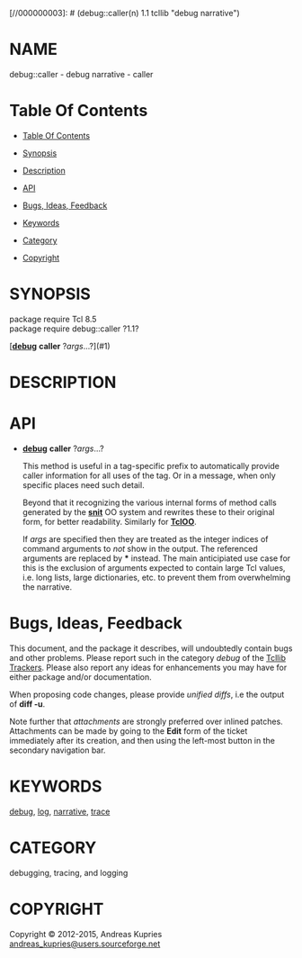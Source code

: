 
[//000000001]: # (debug::caller - debug narrative)
[//000000002]: # (Generated from file 'debug_caller.man' by tcllib/doctools with format 'markdown')
[//000000003]: # (debug::caller(n) 1.1 tcllib "debug narrative")

# NAME

debug::caller - debug narrative - caller

# <a name='toc'></a>Table Of Contents

  -  [Table Of Contents](#toc)

  -  [Synopsis](#synopsis)

  -  [Description](#section1)

  -  [API](#section2)

  -  [Bugs, Ideas, Feedback](#section3)

  -  [Keywords](#keywords)

  -  [Category](#category)

  -  [Copyright](#copyright)

# <a name='synopsis'></a>SYNOPSIS

package require Tcl 8.5  
package require debug::caller ?1.1?  

[__[debug](debug.md)__ __caller__ ?*args*...?](#1)  

# <a name='description'></a>DESCRIPTION

# <a name='section2'></a>API

  - <a name='1'></a>__[debug](debug.md)__ __caller__ ?*args*...?

    This method is useful in a tag-specific prefix to automatically provide
    caller information for all uses of the tag. Or in a message, when only
    specific places need such detail.

    Beyond that it recognizing the various internal forms of method calls
    generated by the __[snit](../snit/snit.md)__ OO system and rewrites these to
    their original form, for better readability. Similarly for
    __[TclOO](../../../../index.md#tcloo)__.

    If *args* are specified then they are treated as the integer indices of
    command arguments to *not* show in the output. The referenced arguments are
    replaced by __*__ instead. The main anticipiated use case for this is the
    exclusion of arguments expected to contain large Tcl values, i.e. long
    lists, large dictionaries, etc. to prevent them from overwhelming the
    narrative.

# <a name='section3'></a>Bugs, Ideas, Feedback

This document, and the package it describes, will undoubtedly contain bugs and
other problems. Please report such in the category *debug* of the [Tcllib
Trackers](http://core.tcl.tk/tcllib/reportlist). Please also report any ideas
for enhancements you may have for either package and/or documentation.

When proposing code changes, please provide *unified diffs*, i.e the output of
__diff -u__.

Note further that *attachments* are strongly preferred over inlined patches.
Attachments can be made by going to the __Edit__ form of the ticket immediately
after its creation, and then using the left-most button in the secondary
navigation bar.

# <a name='keywords'></a>KEYWORDS

[debug](../../../../index.md#debug), [log](../../../../index.md#log),
[narrative](../../../../index.md#narrative), [trace](../../../../index.md#trace)

# <a name='category'></a>CATEGORY

debugging, tracing, and logging

# <a name='copyright'></a>COPYRIGHT

Copyright &copy; 2012-2015, Andreas Kupries <andreas_kupries@users.sourceforge.net>
